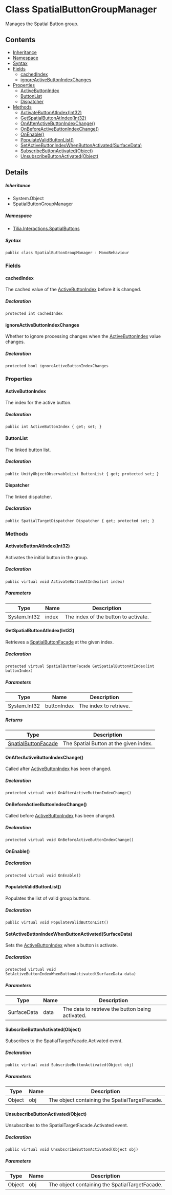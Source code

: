 # Class SpatialButtonGroupManager

Manages the Spatial Button group.

## Contents

* [Inheritance]
* [Namespace]
* [Syntax]
* [Fields]
  * [cachedIndex]
  * [ignoreActiveButtonIndexChanges]
* [Properties]
  * [ActiveButtonIndex]
  * [ButtonList]
  * [Dispatcher]
* [Methods]
  * [ActivateButtonAtIndex(Int32)]
  * [GetSpatialButtonAtIndex(Int32)]
  * [OnAfterActiveButtonIndexChange()]
  * [OnBeforeActiveButtonIndexChange()]
  * [OnEnable()]
  * [PopulateValidButtonList()]
  * [SetActiveButtonIndexWhenButtonActivated(SurfaceData)]
  * [SubscribeButtonActivated(Object)]
  * [UnsubscribeButtonActivated(Object)]

## Details

##### Inheritance

* System.Object
* SpatialButtonGroupManager

##### Namespace

* [Tilia.Interactions.SpatialButtons]

##### Syntax

```
public class SpatialButtonGroupManager : MonoBehaviour
```

### Fields

#### cachedIndex

The cached value of the [ActiveButtonIndex] before it is changed.

##### Declaration

```
protected int cachedIndex
```

#### ignoreActiveButtonIndexChanges

Whether to ignore processing changes when the [ActiveButtonIndex] value changes.

##### Declaration

```
protected bool ignoreActiveButtonIndexChanges
```

### Properties

#### ActiveButtonIndex

The index for the active button.

##### Declaration

```
public int ActiveButtonIndex { get; set; }
```

#### ButtonList

The linked button list.

##### Declaration

```
public UnityObjectObservableList ButtonList { get; protected set; }
```

#### Dispatcher

The linked dispatcher.

##### Declaration

```
public SpatialTargetDispatcher Dispatcher { get; protected set; }
```

### Methods

#### ActivateButtonAtIndex(Int32)

Activates the initial button in the group.

##### Declaration

```
public virtual void ActivateButtonAtIndex(int index)
```

##### Parameters

| Type | Name | Description |
| --- | --- | --- |
| System.Int32 | index | The index of the button to activate. |

#### GetSpatialButtonAtIndex(Int32)

Retrieves a [SpatialButtonFacade] at the given index.

##### Declaration

```
protected virtual SpatialButtonFacade GetSpatialButtonAtIndex(int buttonIndex)
```

##### Parameters

| Type | Name | Description |
| --- | --- | --- |
| System.Int32 | buttonIndex | The index to retrieve. |

##### Returns

| Type | Description |
| --- | --- |
| [SpatialButtonFacade] | The Spatial Button at the given index. |

#### OnAfterActiveButtonIndexChange()

Called after [ActiveButtonIndex] has been changed.

##### Declaration

```
protected virtual void OnAfterActiveButtonIndexChange()
```

#### OnBeforeActiveButtonIndexChange()

Called before [ActiveButtonIndex] has been changed.

##### Declaration

```
protected virtual void OnBeforeActiveButtonIndexChange()
```

#### OnEnable()

##### Declaration

```
protected virtual void OnEnable()
```

#### PopulateValidButtonList()

Populates the list of valid group buttons.

##### Declaration

```
public virtual void PopulateValidButtonList()
```

#### SetActiveButtonIndexWhenButtonActivated(SurfaceData)

Sets the [ActiveButtonIndex] when a button is activate.

##### Declaration

```
protected virtual void SetActiveButtonIndexWhenButtonActivated(SurfaceData data)
```

##### Parameters

| Type | Name | Description |
| --- | --- | --- |
| SurfaceData | data | The data to retrieve the button being activated. |

#### SubscribeButtonActivated(Object)

Subscribes to the SpatialTargetFacade.Activated event.

##### Declaration

```
public virtual void SubscribeButtonActivated(Object obj)
```

##### Parameters

| Type | Name | Description |
| --- | --- | --- |
| Object | obj | The object containing the SpatialTargetFacade. |

#### UnsubscribeButtonActivated(Object)

Unsubscribes to the SpatialTargetFacade.Activated event.

##### Declaration

```
public virtual void UnsubscribeButtonActivated(Object obj)
```

##### Parameters

| Type | Name | Description |
| --- | --- | --- |
| Object | obj | The object containing the SpatialTargetFacade. |

[Tilia.Interactions.SpatialButtons]: README.md
[ActiveButtonIndex]: SpatialButtonGroupManager.md#ActiveButtonIndex
[ActiveButtonIndex]: SpatialButtonGroupManager.md#ActiveButtonIndex
[SpatialButtonFacade]: SpatialButtonFacade.md
[ActiveButtonIndex]: SpatialButtonGroupManager.md#ActiveButtonIndex
[ActiveButtonIndex]: SpatialButtonGroupManager.md#ActiveButtonIndex
[ActiveButtonIndex]: SpatialButtonGroupManager.md#ActiveButtonIndex
[Inheritance]: #Inheritance
[Namespace]: #Namespace
[Syntax]: #Syntax
[Fields]: #Fields
[cachedIndex]: #cachedIndex
[ignoreActiveButtonIndexChanges]: #ignoreActiveButtonIndexChanges
[Properties]: #Properties
[ActiveButtonIndex]: #ActiveButtonIndex
[ButtonList]: #ButtonList
[Dispatcher]: #Dispatcher
[Methods]: #Methods
[ActivateButtonAtIndex(Int32)]: #ActivateButtonAtIndexInt32
[GetSpatialButtonAtIndex(Int32)]: #GetSpatialButtonAtIndexInt32
[OnAfterActiveButtonIndexChange()]: #OnAfterActiveButtonIndexChange
[OnBeforeActiveButtonIndexChange()]: #OnBeforeActiveButtonIndexChange
[OnEnable()]: #OnEnable
[PopulateValidButtonList()]: #PopulateValidButtonList
[SetActiveButtonIndexWhenButtonActivated(SurfaceData)]: #SetActiveButtonIndexWhenButtonActivatedSurfaceData
[SubscribeButtonActivated(Object)]: #SubscribeButtonActivatedObject
[UnsubscribeButtonActivated(Object)]: #UnsubscribeButtonActivatedObject
